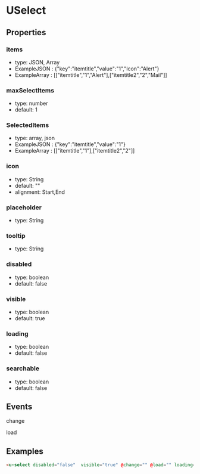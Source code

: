 # USelect

## Properties

### items

* type: JSON, Array
* ExampleJSON : {"key":"itemtitle","value":"1","Icon":"Alert"} 
* ExampleArray : [["itemtitle","1","Alert"],["itemtitle2","2","Mail"]]

### maxSelectItems

* type: number
* default: 1

### SelectedItems

* type: array, json
* ExampleJSON : {"key":"itemtitle","value":"1"} 
* ExampleArray : [["itemtitle","1"],["itemtitle2","2"]]


### icon

* type: String
* default: ""
* alignment: Start,End


### placeholder

* type: String

### tooltip

* type: String

### disabled

* type: boolean
* default: false

### visible

* type: boolean
* default: true

### loading

* type: boolean
* default: false

### searchable

* type: boolean
* default: false


## Events

change

load

## Examples

```html
<u-select disabled="false"  visible="true" @change="" @load="" loading="true" />
```
